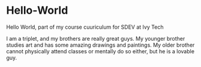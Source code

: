 # Hello-World
Hello World, part of my course cuuriculum for SDEV at Ivy Tech

I am a triplet, and my brothers are really great guys. My younger brother studies art and has some amazing drawings and paintings. My older brother cannot physically attend classes or mentally do so either, but he is a lovable guy.  
